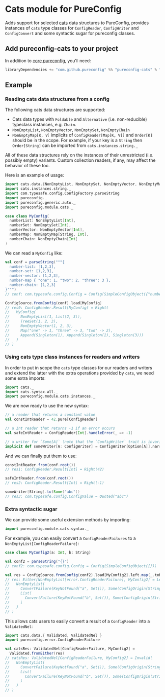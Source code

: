 # Cats module for PureConfig

Adds support for selected [cats](http://typelevel.org/cats/) data structures to PureConfig, provides instances of
`cats` type classes for `ConfigReader`,  `ConfigWriter` and `ConfigConvert` and some syntactic sugar for pureconfig
classes.

## Add pureconfig-cats to your project

In addition to [core pureconfig](https://github.com/pureconfig/pureconfig), you'll need:

```scala
libraryDependencies += "com.github.pureconfig" %% "pureconfig-cats" % "0.17.8"
```

## Example

### Reading cats data structures from a config

The following cats data structures are supported: 

* Cats data types with `Foldable` and `Alternative` (i.e. non-reducible) typeclass instances, e.g. `Chain`.
* `NonEmptyList`, `NonEmptyVector`, `NonEmptySet`, `NonEmptyChain`
* `NonEmptyMap[K, V]` implicits of `ConfigReader[Map[K, V]]` and `Order[K]` should be in the scope.
For example, if your key is a `String` then `Order[String]` can be imported from `cats.instances.string._`

All of these data structures rely on the instances of their unrestricted (i.e. possibly empty) variants.
Custom collection readers, if any, may affect the behavior of these too.

Here is an example of usage:

```scala
import cats.data.{NonEmptyList, NonEmptySet, NonEmptyVector, NonEmptyMap, NonEmptyChain}
import cats.instances.string._
import com.typesafe.config.ConfigFactory.parseString
import pureconfig._
import pureconfig.generic.auto._
import pureconfig.module.cats._

case class MyConfig(
  numberList: NonEmptyList[Int],
  numberSet: NonEmptySet[Int],
  numberVector: NonEmptyVector[Int],
  numberMap: NonEmptyMap[String, Int],
  numberChain: NonEmptyChain[Int]
)
```

We can read a `MyConfig` like:
```scala
val conf = parseString("""{
  number-list: [1,2,3],
  number-set: [1,2,3],
  number-vector: [1,2,3],
  number-map { "one": 1, "two": 2, "three": 3 },
  number-chain: [1,2,3]
}""")
// conf: com.typesafe.config.Config = Config(SimpleConfigObject({"number-chain":[1,2,3],"number-list":[1,2,3],"number-map":{"one":1,"three":3,"two":2},"number-set":[1,2,3],"number-vector":[1,2,3]}))

ConfigSource.fromConfig(conf).load[MyConfig]
// res0: ConfigReader.Result[MyConfig] = Right(
//   MyConfig(
//     NonEmptyList(1, List(2, 3)),
//     TreeSet(1, 2, 3),
//     NonEmptyVector(1, 2, 3),
//     Map("one" -> 1, "three" -> 3, "two" -> 2),
//     Append(Singleton(1), Append(Singleton(2), Singleton(3)))
//   )
// )
```

### Using cats type class instances for readers and writers

In order to put in scope the `cats` type classes for our readers and writers and extend the latter with the extra
operations provided by `cats`, we need some extra imports:

```scala
import cats._
import cats.syntax.all._
import pureconfig.module.cats.instances._
```

We are now ready to use the new syntax:

```scala
// a reader that returns a constant value
val constIntReader = 42.pure[ConfigReader]

// a Int reader that returns -1 if an error occurs
val safeIntReader = ConfigReader[Int].handleError(_ => -1)

// a writer for `Some[A]` (note that the `ConfigWriter` trait is invariant)
implicit def someWriter[A: ConfigWriter] = ConfigWriter[Option[A]].narrow[Some[A]]
```

And we can finally put them to use:

```scala
constIntReader.from(conf.root())
// res1: ConfigReader.Result[Int] = Right(42)

safeIntReader.from(conf.root())
// res2: ConfigReader.Result[Int] = Right(-1)

someWriter[String].to(Some("abc"))
// res3: com.typesafe.config.ConfigValue = Quoted("abc")
```

### Extra syntactic sugar

We can provide some useful extension methods by importing:

```scala
import pureconfig.module.cats.syntax._
```

For example, you can easily convert a `ConfigReaderFailures` to a `NonEmptyList[ConfigReaderFailure]`:

```scala
case class MyConfig2(a: Int, b: String)

val conf2 = parseString("{}")
// conf2: com.typesafe.config.Config = Config(SimpleConfigObject({}))

val res = ConfigSource.fromConfig(conf2).load[MyConfig2].left.map(_.toNonEmptyList)
// res: Either[NonEmptyList[error.ConfigReaderFailure], MyConfig2] = Left(
//   NonEmptyList(
//     ConvertFailure(KeyNotFound("a", Set()), Some(ConfigOrigin(String)), ""),
//     List(
//       ConvertFailure(KeyNotFound("b", Set()), Some(ConfigOrigin(String)), "")
//     )
//   )
// )
```

This allows cats users to easily convert a result of a `ConfigReader` into a `ValidatedNel`:

```scala
import cats.data.{ Validated, ValidatedNel }
import pureconfig.error.ConfigReaderFailure
```

```scala
val catsRes: ValidatedNel[ConfigReaderFailure, MyConfig2] =
  Validated.fromEither(res)
// catsRes: ValidatedNel[ConfigReaderFailure, MyConfig2] = Invalid(
//   NonEmptyList(
//     ConvertFailure(KeyNotFound("a", Set()), Some(ConfigOrigin(String)), ""),
//     List(
//       ConvertFailure(KeyNotFound("b", Set()), Some(ConfigOrigin(String)), "")
//     )
//   )
// )
```
